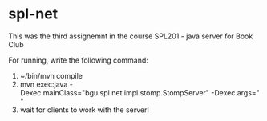 # spl-net
This was the third assignemnt in the course SPL201 - java server for Book Club

For running, write the following command:

1) ~/bin/mvn compile
2) mvn exec:java -Dexec.mainClass="bgu.spl.net.impl.stomp.StompServer" -Dexec.args="<port> <serverType>"
3) wait for clients to work with the server!
